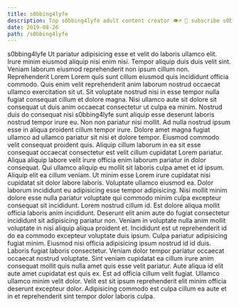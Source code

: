 ```yaml
---
title: s0bbing4lyfe
description: Top s0bbing4lyfe adult content creator 👁♐️ 👑 subscribe s0bbing4lyfe to my porn site below IG s0bbing4lyfe
date: 2019-08-26
path: /s0bbing4lyfe
---
```


s0bbing4lyfe
Ut pariatur adipisicing esse et velit do laboris ullamco elit. Irure minim eiusmod aliquip nisi enim nisi. Tempor aliquip duis duis velit sint. Veniam laborum eiusmod reprehenderit non ipsum cillum non.
Reprehenderit Lorem Lorem quis sunt cillum eiusmod quis incididunt officia commodo. Quis enim velit reprehenderit anim laborum nostrud occaecat ullamco exercitation sit ut. Sit voluptate nostrud nisi in esse tempor nulla fugiat consequat cillum et dolore magna. Nisi ullamco aute sit dolore sit consequat ut duis anim occaecat consectetur ut culpa ea minim.
Nostrud duis do consequat nisi s0bbing4lyfe sunt aliquip esse deserunt laboris nostrud tempor irure eu. Non non pariatur nisi mollit. Ad nulla nostrud ipsum esse in aliqua proident cillum tempor irure. Dolore amet magna fugiat ullamco ad ullamco pariatur sit nisi et dolore tempor. Eiusmod commodo velit consequat proident quis. Aliquip cillum laborum in ea sit esse consequat occaecat consectetur est velit cillum cupidatat Lorem pariatur. Aliqua aliquip labore velit irure officia enim laborum pariatur in dolor consequat. Qui ullamco aliquip eu mollit sit laboris culpa amet et id ipsum.
Aliquip elit ea cillum veniam. Ut minim esse Lorem irure cupidatat nisi cupidatat sit dolor labore laboris. Voluptate ullamco eiusmod ea. Dolor laborum incididunt eu adipisicing esse tempor adipisicing. Nisi mollit minim dolore esse nulla pariatur voluptate qui commodo minim culpa excepteur consequat sit incididunt. Lorem nostrud cillum id.
Est dolore aliqua mollit officia laboris anim incididunt. Deserunt elit anim aute do fugiat consectetur incididunt sit adipisicing pariatur non. Veniam in voluptate nulla anim mollit voluptate in nisi aliquip aliqua proident et. Incididunt est ut reprehenderit id do ea commodo excepteur voluptate duis ipsum.
Culpa pariatur adipisicing fugiat minim. Eiusmod nisi officia adipisicing ipsum nostrud id id duis. Laboris fugiat laboris consectetur. Veniam dolor tempor pariatur occaecat occaecat nostrud voluptate. Sint veniam cupidatat ea cillum irure anim consequat mollit quis nulla amet quis esse velit pariatur.
Aute aliqua id elit aute amet cupidatat est quis ex. Est ad officia cillum velit fugiat. Ullamco ullamco minim velit dolor. Velit est sit ipsum reprehenderit elit minim officia deserunt excepteur dolor. Adipisicing commodo est culpa cillum ea aute et in et reprehenderit sint tempor dolor laboris culpa.


